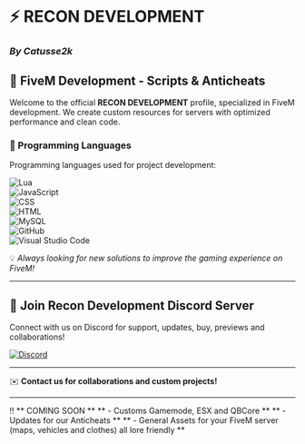 # ⚡ RECON DEVELOPMENT  

### *By Catusse2k*  

## 🚀 FiveM Development - Scripts & Anticheats 

Welcome to the official **RECON DEVELOPMENT** profile, specialized in FiveM development. We create custom resources for servers with optimized performance and clean code.  

### 🧠 Programming Languages 
Programming languages ​​used for project development:  

![Lua](https://img.shields.io/badge/-Lua-2C2D72?style=flat&logo=lua&logoColor=white)  
![JavaScript](https://img.shields.io/badge/-JavaScript-F7DF1E?style=flat&logo=javascript&logoColor=black)  
![CSS](https://img.shields.io/badge/-CSS-1572B6?style=flat&logo=css3&logoColor=white)  
![HTML](https://img.shields.io/badge/-HTML-E34F26?style=flat&logo=html5&logoColor=white)  
![MySQL](https://img.shields.io/badge/-MySQL-4479A1?style=flat&logo=mysql&logoColor=white)  
![GitHub](https://img.shields.io/badge/-GitHub-181717?style=flat&logo=github&logoColor=white)  
![Visual Studio Code](https://img.shields.io/badge/-VS%20Code-007ACC?style=flat&logo=visualstudiocode&logoColor=white)  

💡 *Always looking for new solutions to improve the gaming experience on FiveM!*  

---

## 🔗 Join Recon Development Discord Server
Connect with us on Discord for support, updates, buy, previews and collaborations!  

[![Discord](https://img.shields.io/badge/Join%20us%20on-Discord-5865F2?style=flat&logo=discord&logoColor=white)](https://discord.gg/p4athdZK)  

---
✉️ **Contact us for collaborations and custom projects!**  

--- 
‼️ ** COMING SOON **
** - Customs Gamemode, ESX and QBCore **
** - Updates for our Anticheats **
** - General Assets for your FiveM server (maps, vehicles and clothes) all lore friendly **
